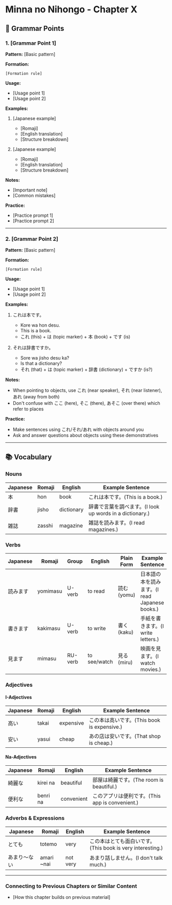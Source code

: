 # Minna no Nihongo - Chapter X

## 📝 Grammar Points

### 1. [Grammar Point 1]

**Pattern:** [Basic pattern]

**Formation:**
```
[Formation rule]
```

**Usage:**
- [Usage point 1]
- [Usage point 2]

**Examples:**
1. [Japanese example]
   - [Romaji]
   - [English translation]
   - [Structure breakdown]

2. [Japanese example]
   - [Romaji]
   - [English translation]
   - [Structure breakdown]

**Notes:**
- [Important note]
- [Common mistakes]

**Practice:**
- [Practice prompt 1]
- [Practice prompt 2]

---

### 2. [Grammar Point 2]

**Pattern:** [Basic pattern]

**Formation:**
```
[Formation rule]
```

**Usage:**
- [Usage point 1]
- [Usage point 2]

**Examples:**
1. これは本です。
   - Kore wa hon desu.
   - This is a book.
   - これ (this) + は (topic marker) + 本 (book) + です (is)

2. それは辞書ですか。
   - Sore wa jisho desu ka?
   - Is that a dictionary?
   - それ (that) + は (topic marker) + 辞書 (dictionary) + ですか (is?)

**Notes:**
- When pointing to objects, use これ (near speaker), それ (near listener), あれ (away from both)
- Don't confuse with ここ (here), そこ (there), あそこ (over there) which refer to places

**Practice:**
- Make sentences using これ/それ/あれ with objects around you
- Ask and answer questions about objects using these demonstratives

---

## 📚 Vocabulary

### Nouns

| Japanese | Romaji | English | Example Sentence |
|----------|--------|---------|------------------|
| 本 | hon | book | これは本です。(This is a book.) |
| 辞書 | jisho | dictionary | 辞書で言葉を調べます。(I look up words in a dictionary.) |
| 雑誌 | zasshi | magazine | 雑誌を読みます。(I read magazines.) |

### Verbs

| Japanese | Romaji | Group | English | Plain Form | Example Sentence |
|----------|--------|-------|---------|------------|------------------|
| 読みます | yomimasu | U-verb | to read | 読む (yomu) | 日本語の本を読みます。(I read Japanese books.) |
| 書きます | kakimasu | U-verb | to write | 書く (kaku) | 手紙を書きます。(I write letters.) |
| 見ます | mimasu | RU-verb | to see/watch | 見る (miru) | 映画を見ます。(I watch movies.) |

### Adjectives

#### I-Adjectives

| Japanese | Romaji | English | Example Sentence |
|----------|--------|---------|------------------|
| 高い | takai | expensive | この本は高いです。(This book is expensive.) |
| 安い | yasui | cheap | あの店は安いです。(That shop is cheap.) |

#### Na-Adjectives

| Japanese | Romaji | English | Example Sentence |
|----------|--------|---------|------------------|
| 綺麗な | kirei na | beautiful | 部屋は綺麗です。(The room is beautiful.) |
| 便利な | benri na | convenient | このアプリは便利です。(This app is convenient.) |

### Adverbs & Expressions

| Japanese | Romaji | English | Example Sentence |
|----------|--------|---------|------------------|
| とても | totemo | very | この本はとても面白いです。(This book is very interesting.) |
| あまり〜ない | amari ~nai | not very | あまり話しません。(I don't talk much.) |

---


### Connecting to Previous Chapters or Similar Content
- [How this chapter builds on previous material]

